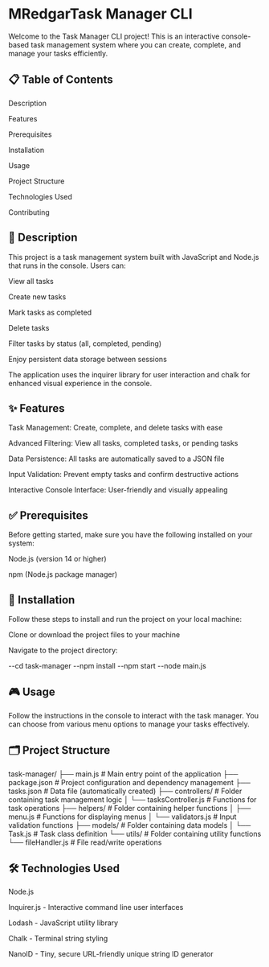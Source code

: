 # MRedgarTask Manager CLI
Welcome to the Task Manager CLI project! This is an interactive console-based task management system where you can create, complete, and manage your tasks efficiently.

## 📋 Table of Contents
Description

Features

Prerequisites

Installation

Usage

Project Structure

Technologies Used

Contributing

## 📝 Description
This project is a task management system built with JavaScript and Node.js that runs in the console. Users can:

View all tasks

Create new tasks

Mark tasks as completed

Delete tasks

Filter tasks by status (all, completed, pending)

Enjoy persistent data storage between sessions

The application uses the inquirer library for user interaction and chalk for enhanced visual experience in the console.

## ✨ Features
Task Management: Create, complete, and delete tasks with ease

Advanced Filtering: View all tasks, completed tasks, or pending tasks

Data Persistence: All tasks are automatically saved to a JSON file

Input Validation: Prevent empty tasks and confirm destructive actions

Interactive Console Interface: User-friendly and visually appealing

## ✅ Prerequisites
Before getting started, make sure you have the following installed on your system:

Node.js (version 14 or higher)

npm (Node.js package manager)

## 🚀 Installation
Follow these steps to install and run the project on your local machine:

Clone or download the project files to your machine

Navigate to the project directory:

--cd task-manager
--npm install
--npm start
--node main.js

## 🎮 Usage
Follow the instructions in the console to interact with the task manager. You can choose from various menu options to manage your tasks effectively.

## 🗂️ Project Structure

task-manager/
├── main.js                 # Main entry point of the application
├── package.json            # Project configuration and dependency management
├── tasks.json             # Data file (automatically created)
├── controllers/           # Folder containing task management logic
│   └── tasksController.js  # Functions for task operations
├── helpers/               # Folder containing helper functions
│   ├── menu.js            # Functions for displaying menus
│   └── validators.js      # Input validation functions
├── models/                # Folder containing data models
│   └── Task.js            # Task class definition
└── utils/                 # Folder containing utility functions
    └── fileHandler.js     # File read/write operations


## 🛠️ Technologies Used
Node.js

Inquirer.js - Interactive command line user interfaces

Lodash - JavaScript utility library

Chalk - Terminal string styling

NanoID - Tiny, secure URL-friendly unique string ID generator